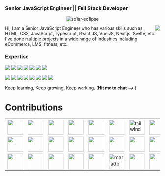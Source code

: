 ### Senior JavaScript Engineer || Full Stack Developer 
<p align="center"> 
<img src="https://komarev.com/ghpvc/?username=Jajabenit250&label=Profile%20views&color=0e75b6&style=flat" alt="so1ar-ec1ipse" /> 
</p>
<a href="https://discord.com/users/978829681333788682">
  <img align="right" src="https://lanyard-profile-readme.vercel.app/api/978829681333788682?bg=003399" />
</a>

Hi, I am a Senior JavaScript Engineer who has various skills such as HTML, CSS, JavaScript, Typescript, React JS, Vue.JS, Next.js, Svelte, etc.
I've done multiple projects in a wide range of industries including eCommerce, LMS, fitness, etc.   
### Expertise     
![](https://img.shields.io/badge/Vanilla.js-Green)
![](https://img.shields.io/badge/Typescript.js-Green) 
![](https://img.shields.io/badge/React.js-Green) 
![](https://img.shields.io/badge/Vue.js-green) 
![](https://img.shields.io/badge/Next.js-blue) 
![](https://img.shields.io/badge/Angular-green) 
![](https://img.shields.io/badge/Svelte-blue) <br>

![](https://img.shields.io/badge/Node.js-Green) 
![](https://img.shields.io/badge/Express.js-Green) 
![](https://img.shields.io/badge/Java/Spring-violet) 
![](https://img.shields.io/badge/eCommerce-blue) 
![](https://img.shields.io/badge/CMS-blue) 
![](https://img.shields.io/badge/Shopify-blue) 
![](https://img.shields.io/badge/Firebase-blue) 
![](https://img.shields.io/badge/AWS-Green)
<p>
<!--   I am happy with what I’ve accomplished but I am really looking for a new challenge now.<br> -->
  Keep learning, Keep growing, Keep working. (<b>Hit me to chat --> </b>)<br>
</p>

####     
<h1 font-weight="bold">Contributions</h1> 

<div  align="center">
<!--     <img align="left" height="150px" src="https://github-readme-stats.vercel.app/api/top-langs/?username=chrysocolla110&layout=compact&theme=merko&count_private=true" />  -->
</div>

<!-- Discord Connection -->
<table align="center">
  <tr>
    <td><img src="https://cdn.iconscout.com/icon/free/png-128/html5-40-1175193.png" width="50px"></td>
    <td><img src="https://cdn.iconscout.com/icon/free/png-128/css3-11-1175239.png" width="50px"></td>
    <td><img src="https://cdn.iconscout.com/icon/free/png-128/javascript-2-225993.png" width="50px"></td>
    <td><img src="https://cdn.iconscout.com/icon/free/png-128/typescript-1174965.png" width="50px"></td>
    <td><img src="https://cdn.iconscout.com/icon/free/png-128/sass-13-1175092.png" width="50px"></td>
    <td><img src="https://cdn.iconscout.com/icon/free/png-128/bootstrap-226077.png" width="50px"></td>
    <td><img src="https://www.vectorlogo.zone/logos/tailwindcss/tailwindcss-icon.svg" alt="tailwind" width="50"></td>
    <td><img src="https://mui.com/static/logo.png" width="50"></td>
  </tr>
  <tr>    
    <td><img src="https://cdn.iconscout.com/icon/free/png-64/webpack-3-1174982.png" width="50"></td>
    <td><img src="https://cdn.iconscout.com/icon/free/png-64/react-3-1175109.png" width="50"></td>
    <td><img src="https://seeklogo.com/images/N/next-js-logo-8FCFF51DD2-seeklogo.com.png" width="50"/></td>
    <td><img src="https://cdn.iconscout.com/icon/free/png-64/vuejs-3-1175070.png" width="50"></td>
    <td><img src="https://cdn.iconscout.com/icon/free/png-64/angular-3-226070.png" width="50"></td>
    <td><img src="https://cdn.iconscout.com/icon/free/png-64/java-59-1174952.png" width="50"></td>
    <td><img src="https://bs-uploads.toptal.io/blackfish-uploads/components/skill_page/content/logo_file/logo/195523/d3js-7ccc10c45b36ba40d8fd3006561289df.png" width="50"></td>
    <td><img src="https://www.chartjs.org/media/logo-title.svg" width="50"></td>
  </tr>
  <tr>
    <td><img src="https://cdn.iconscout.com/icon/free/png-64/node-js-1174925.png" width="50"></td>
    <td><img src="https://cdn.iconscout.com/icon/free/png-64/mysql-3521596-2945040.png"  width="50"/></td>
    <td><img src="https://cdn.iconscout.com/icon/free/png-64/mongodb-4-1175139.png" width="50"></td>
    <td><img src="https://cdn.iconscout.com/icon/free/png-64/postgresql-9-1175120.png"  width="50"/></td>
    <td><img src="https://cdn.iconscout.com/icon/free/png-64/aws-1869025-1583149.png" width="50"/></td>
    <td><img src="https://cdn.iconscout.com/icon/free/png-64/aws-1-282741.png" alt="mariadb" width="50"/></td>
    <td><img src="https://cdn.iconscout.com/icon/free/png-64/redis-6-1175105.png" width="50"></td>
    <td><img src="https://cdn.iconscout.com/icon/free/png-64/docker-4-532129.png" width="50"></td>
    
  </tr>
</table>
